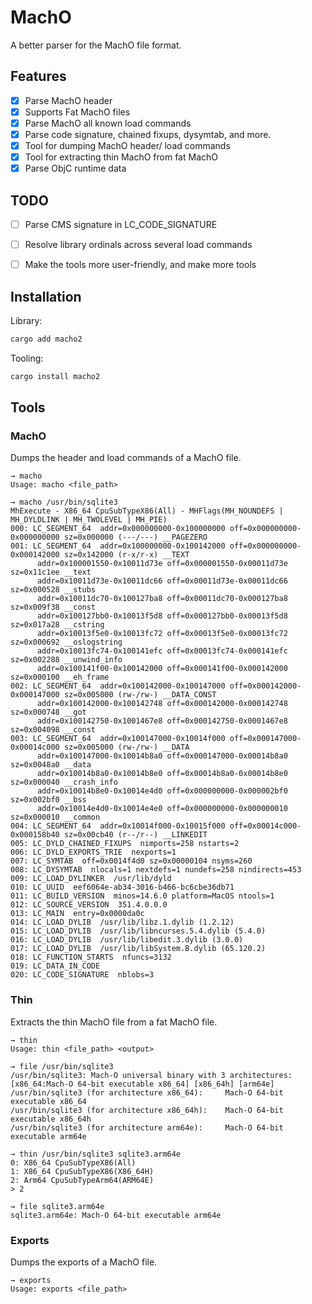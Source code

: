 
# MachO

A better parser for the MachO file format. 

## Features

- [x] Parse MachO header
- [x] Supports Fat MachO files
- [x] Parse MachO all known load commands
- [x] Parse code signature, chained fixups, dysymtab, and more.
- [x] Tool for dumping MachO header/ load commands
- [x] Tool for extracting thin MachO from fat MachO
- [x] Parse ObjC runtime data

## TODO

- [ ] Parse CMS signature in LC_CODE_SIGNATURE
- [ ] Resolve library ordinals across several load commands
- [ ] Make the tools more user-friendly, and make more tools



## Installation

Library:

```bash
cargo add macho2
```

Tooling:

```bash
cargo install macho2
```

## Tools

### MachO

Dumps the header and load commands of a MachO file.

```
→ macho
Usage: macho <file_path>

→ macho /usr/bin/sqlite3   
MhExecute - X86_64 CpuSubTypeX86(All) - MHFlags(MH_NOUNDEFS | MH_DYLDLINK | MH_TWOLEVEL | MH_PIE)
000: LC_SEGMENT_64  addr=0x000000000-0x100000000 off=0x000000000-0x000000000 sz=0x000000 (---/---) __PAGEZERO
001: LC_SEGMENT_64  addr=0x100000000-0x100142000 off=0x000000000-0x000142000 sz=0x142000 (r-x/r-x) __TEXT
      addr=0x100001550-0x10011d73e off=0x000001550-0x00011d73e sz=0x11c1ee __text
      addr=0x10011d73e-0x10011dc66 off=0x00011d73e-0x00011dc66 sz=0x000528 __stubs
      addr=0x10011dc70-0x100127ba8 off=0x00011dc70-0x000127ba8 sz=0x009f38 __const
      addr=0x100127bb0-0x10013f5d8 off=0x000127bb0-0x00013f5d8 sz=0x017a28 __cstring
      addr=0x10013f5e0-0x10013fc72 off=0x00013f5e0-0x00013fc72 sz=0x000692 __oslogstring
      addr=0x10013fc74-0x100141efc off=0x00013fc74-0x000141efc sz=0x002288 __unwind_info
      addr=0x100141f00-0x100142000 off=0x000141f00-0x000142000 sz=0x000100 __eh_frame
002: LC_SEGMENT_64  addr=0x100142000-0x100147000 off=0x000142000-0x000147000 sz=0x005000 (rw-/rw-) __DATA_CONST
      addr=0x100142000-0x100142748 off=0x000142000-0x000142748 sz=0x000748 __got
      addr=0x100142750-0x1001467e8 off=0x000142750-0x0001467e8 sz=0x004098 __const
003: LC_SEGMENT_64  addr=0x100147000-0x10014f000 off=0x000147000-0x00014c000 sz=0x005000 (rw-/rw-) __DATA
      addr=0x100147000-0x10014b8a0 off=0x000147000-0x00014b8a0 sz=0x0048a0 __data
      addr=0x10014b8a0-0x10014b8e0 off=0x00014b8a0-0x00014b8e0 sz=0x000040 __crash_info
      addr=0x10014b8e0-0x10014e4d0 off=0x000000000-0x000002bf0 sz=0x002bf0 __bss
      addr=0x10014e4d0-0x10014e4e0 off=0x000000000-0x000000010 sz=0x000010 __common
004: LC_SEGMENT_64  addr=0x10014f000-0x10015f000 off=0x00014c000-0x000158b40 sz=0x00cb40 (r--/r--) __LINKEDIT
005: LC_DYLD_CHAINED_FIXUPS  nimports=258 nstarts=2
006: LC_DYLD_EXPORTS_TRIE  nexports=1
007: LC_SYMTAB  off=0x0014f4d0 sz=0x00000104 nsyms=260
008: LC_DYSYMTAB  nlocals=1 nextdefs=1 nundefs=258 nindirects=453
009: LC_LOAD_DYLINKER  /usr/lib/dyld
010: LC_UUID  eef6064e-ab34-3016-b466-bc6cbe36db71
011: LC_BUILD_VERSION  minos=14.6.0 platform=MacOS ntools=1
012: LC_SOURCE_VERSION  351.4.0.0.0
013: LC_MAIN  entry=0x0000da0c
014: LC_LOAD_DYLIB  /usr/lib/libz.1.dylib (1.2.12)
015: LC_LOAD_DYLIB  /usr/lib/libncurses.5.4.dylib (5.4.0)
016: LC_LOAD_DYLIB  /usr/lib/libedit.3.dylib (3.0.0)
017: LC_LOAD_DYLIB  /usr/lib/libSystem.B.dylib (65.120.2)
018: LC_FUNCTION_STARTS  nfuncs=3132
019: LC_DATA_IN_CODE
020: LC_CODE_SIGNATURE  nblobs=3
```

### Thin

Extracts the thin MachO file from a fat MachO file.

```
→ thin
Usage: thin <file_path> <output>

→ file /usr/bin/sqlite3
/usr/bin/sqlite3: Mach-O universal binary with 3 architectures: [x86_64:Mach-O 64-bit executable x86_64] [x86_64h] [arm64e]
/usr/bin/sqlite3 (for architecture x86_64):     Mach-O 64-bit executable x86_64
/usr/bin/sqlite3 (for architecture x86_64h):    Mach-O 64-bit executable x86_64h
/usr/bin/sqlite3 (for architecture arm64e):     Mach-O 64-bit executable arm64e

→ thin /usr/bin/sqlite3 sqlite3.arm64e
0: X86_64 CpuSubTypeX86(All)
1: X86_64 CpuSubTypeX86(X86_64H)
2: Arm64 CpuSubTypeArm64(ARM64E)
> 2

→ file sqlite3.arm64e 
sqlite3.arm64e: Mach-O 64-bit executable arm64e
```

### Exports

Dumps the exports of a MachO file.

```
→ exports
Usage: exports <file_path>
```
